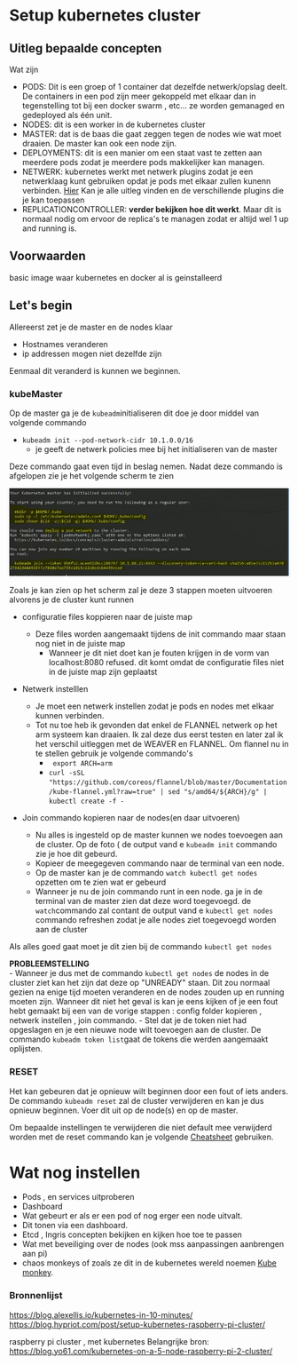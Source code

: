 # Setup kubernetes cluster

## Uitleg bepaalde concepten
Wat zijn

- PODS: Dit is een groep of 1 container dat dezelfde netwerk/opslag deelt. De containers in een pod zijn meer gekoppeld met elkaar dan in tegenstelling tot bij een docker swarm , etc... ze worden gemanaged en gedeployed als één unit.
- NODES: dit is een worker in de kubernetes cluster 
- MASTER: dat is de baas die gaat zeggen tegen de nodes wie wat moet draaien. De master kan ook een node zijn.
- DEPLOYMENTS: dit is een manier om een staat vast te zetten aan meerdere pods zodat je meerdere pods makkelijker kan managen.
- NETWERK: kubernetes werkt met netwerk plugins zodat je een netwerklaag kunt gebruiken opdat je pods met elkaar zullen kunenn verbinden. [Hier](https://kubernetes.io/docs/concepts/cluster-administration/networking/#how-to-achieve-this/) Kan je alle uitleg vinden en de verschillende plugins die je kan toepassen
- REPLICATIONCONTROLLER: **verder bekijken hoe dit werkt**. Maar dit is normaal nodig om ervoor de replica's te managen zodat er altijd wel 1 up and running is.
## Voorwaarden
basic image waar kubernetes en docker al is geinstalleerd
## Let's begin
Allereerst zet je de master en de nodes klaar
- Hostnames veranderen
- ip addressen mogen niet dezelfde zijn

Eenmaal dit veranderd is kunnen we beginnen.
### kubeMaster
Op de master ga je de `kubeadm`initialiseren dit doe je door middel van volgende commando
- `kubeadm init --pod-network-cidr 10.1.0.0/16` 
    - je geeft de netwerk policies mee bij het initialiseren van de master
    
Deze commando gaat even tijd in beslag nemen. Nadat deze commando is afgelopen zie je het volgende scherm te zien

![kuadm init](/images/kubeMasterOutput.JPG)

Zoals je kan zien op het scherm zal je deze 3 stappen moeten uitvoeren alvorens je de cluster kunt runnen
- configuratie files koppieren naar de juiste map
  - Deze files worden aangemaakt tijdens de init commando maar staan nog niet in de juiste map
    - Wanneer je dit niet doet kan je fouten krijgen in de vorm van localhost:8080 refused. dit komt omdat de configuratie files niet in de juiste map zijn geplaatst 
- Netwerk instelllen 
  - Je moet een netwerk instellen zodat je pods en nodes  met elkaar kunnen verbinden.
  - Tot nu toe heb ik gevonden dat enkel de FLANNEL netwerk op het arm systeem kan draaien. Ik zal deze dus eerst testen en later zal ik het verschil uitleggen met de WEAVER en FLANNEL. Om flannel nu in te stellen gebruik je volgende commando's
    - ` export ARCH=arm`
    -  `curl -sSL "https://github.com/coreos/flannel/blob/master/Documentation/kube-flannel.yml?raw=true" | sed "s/amd64/${ARCH}/g" | kubectl create -f - `
    
- Join commando kopieren naar de nodes(en daar uitvoeren)
  - Nu alles is ingesteld op de master kunnen we nodes toevoegen aan de cluster. Op de foto ( de output vand e `kubeadm init` commando zie je hoe dit gebeurd. 
  - Kopieer de meegegeven commando naar de terminal van een node. 
  - Op de master kan je de commando `watch kubectl get nodes` opzetten om te zien wat er gebeurd
  - Wanneer je nu de join commando runt in een node. ga je in de terminal van de master zien dat deze word toegevoegd. de `watch`commando zal contant de output vand e `kubectl get nodes` commando refreshen zodat je alle nodes ziet toegevoegd worden aan de cluster

Als alles goed gaat moet je dit zien bij de commando `kubectl get nodes`
  
**PROBLEEMSTELLING**  
    - Wanneer je dus met de commando `kubectl get nodes` de nodes in de cluster ziet kan het zijn dat deze op "UNREADY" staan. Dit zou normaal gezien na enige tijd moeten veranderen en de nodes zouden up en running moeten zijn. Wanneer dit niet het geval is kan je eens kijken of je een fout hebt gemaakt bij een van de vorige stappen : config folder kopieren , netwerk instellen , join commando.
    - Stel dat je de token niet had opgeslagen en je een nieuwe node wilt toevoegen aan de cluster. De commando `kubeadm token list`gaat de tokens die werden aangemaakt oplijsten.
 
### RESET
Het kan gebeuren dat je opnieuw wilt beginnen door een fout of iets anders. 
De commando `kubeadm reset` zal de cluster verwijderen en kan je dus opnieuw beginnen. Voer dit uit op de node(s) en op de master.

Om bepaalde instellingen te verwijderen die niet default mee verwijderd worden met de reset commando kan je volgende [Cheatsheet](http://khmel.org/?p=1092) gebruiken.

# Wat nog instellen 
- Pods , en services uitproberen 
- Dashboard
- Wat gebeurt er als er een pod of nog erger een node uitvalt. 
- Dit tonen via een dashboard.
- Etcd , Ingris concepten bekijken en kijken hoe toe te passen
- Wat met beveiliging over de nodes (ook mss aanpassingen aanbrengen aan pi)
- chaos monkeys of zoals ze dit in de kubernetes wereld noemen  [ Kube monkey](https://github.com/asobti/kube-monkey).

### Bronnenlijst

https://blog.alexellis.io/kubernetes-in-10-minutes/
https://blog.hypriot.com/post/setup-kubernetes-raspberry-pi-cluster/

raspberry pi cluster , met kubernetes 
Belangrijke bron: 
https://blog.yo61.com/kubernetes-on-a-5-node-raspberry-pi-2-cluster/


